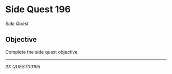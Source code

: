 # Side Quest 196

*Side Quest*

## Objective
Complete the side quest objective.

---
*ID: QUEST00195*